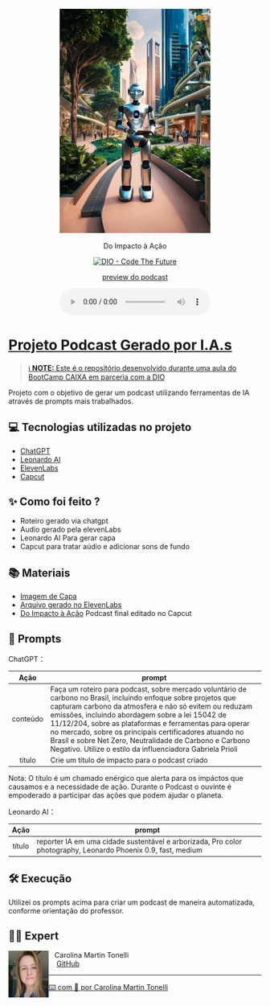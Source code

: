 <p align="center">
<img 
    src="https://github.com/carolmtonelli/prompts-for-podcast-generate-by-ia/blob/main/Capa%20do%20Podcast.jpg"
    width="300"
/>
</p>
<p align="center">
Do Impacto à Ação
<p align="center">
<a href="https://dio.me/">
    <img 
        src="https://img.shields.io/badge/DIO-Code_The_Future-28DA77?logo=youtube" 
        alt="DIO - Code The Future">

</p>

<p align="center">
    preview do podcast
</p>

<div align="center">
    <audio src="output/podcast_editado.MP3" controls title="Podcast editado"></audio>
</div>

# Projeto Podcast Gerado por I.A.s


 > ℹ️ **NOTE:** Este é o repositório desenvolvido durante uma aula do BootCamp CAIXA em parceria com a [DIO](https://dio.me)

Projeto com o objetivo de gerar um podcast utilizando ferramentas de IA através de prompts mais trabalhados.


## 💻 Tecnologias utilizadas no projeto

- [ChatGPT](https://chat.openai.com/) 
- [Leonardo AI](https://leonardo.ai/)
- [ElevenLabs](https://beta.elevenlabs.io/)
- [Capcut](https://www.capcut.com/pt-br/)

## ✨ Como foi feito ?

- Roteiro gerado via chatgpt
- Audio gerado pela elevenLabs
- Leonardo AI Para gerar capa
- Capcut para tratar aúdio e adicionar sons de fundo

## 📚 Materiais

- [Imagem de Capa](https://github.com/carolmtonelli/prompts-for-podcast-generate-by-ia/blob/main/Capa%20do%20Podcast.jpg)
- [Arquivo gerado no ElevenLabs](https://github.com/carolmtonelli/prompts-for-podcast-generate-by-ia/blob/main/ElevenLabs_2025-01-09T11_00_24_Alice_pre_s50_sb75_se25_b_m2.mp3)
- [Do Impacto à Ação](https://github.com/carolmtonelli/prompts-for-podcast-generate-by-ia/blob/main/PodCast_editado.MP3) Podcast final editado no Capcut

## 🧠 Prompts


ChatGPT：

|  Ação  | prompt                                                                                 |
| :----: | -------------------------------------------------------------------------------------- |
| conteúdo | Faça um roteiro para podcast, sobre mercado voluntário de carbono no Brasil, incluindo enfoque sobre projetos que capturam carbono da atmosfera e não só evitem ou reduzam emissões, incluindo abordagem sobre a lei 15042 de 11/12/204, sobre as plataformas e ferramentas para operar no mercado, sobre os principais certificadores atuando no Brasil e sobre Net Zero, Neutralidade de Carbono e Carbono Negativo. Utilize o estilo da influenciadora Gabriela Prioli |
|  título  | Crie um título de impacto para o podcast criado|

Nota: O título é um chamado enérgico que alerta para os impáctos que causamos e a necessidade de ação. Durante o Podcast o ouvinte é empoderado a participar das ações que podem ajudar o planeta.

Leonardo AI：

|  Ação  | prompt                                                                                 |
| :----: | -------------------------------------------------------------------------------------- |
| título | reporter IA em uma cidade sustentável e arborizada, Pro color photography, Leonardo Phoenix 0.9, fast, medium |


## 🛠️ Execução

Utilizei os prompts acima para criar um podcast de maneira automatizada, conforme orientação do professor.

## 👨‍💻 Expert

<p>
    <img 
      align=left 
      margin=10 
      width=80 
      src="https://github.com/carolmtonelli/prompts-for-podcast-generate-by-ia/blob/main/WhatsApp%20Image%202023-11-13%20at%2020.01.01.jpeg"
    />
    <p>&nbsp&nbsp&nbspCarolina Martin Tonelli<br>
    &nbsp&nbsp&nbsp
    <a 
        href="https://github.com/carolmtonelli">
        GitHub
  
    


---

⌨️ com 💜 por [Carolina Martin Tonelli](https://github.com/carolmtonelli)
